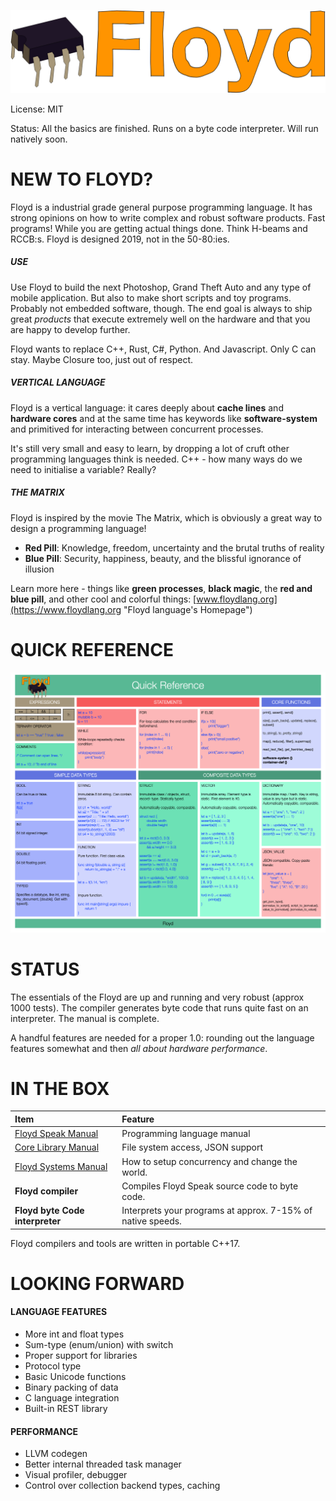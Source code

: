 ![](readme_floyd_logo.png)

License: MIT

Status: All the basics are finished. Runs on a byte code interpreter. Will run natively soon.

# NEW TO FLOYD?

Floyd is a industrial grade general purpose programming language. It has strong opinions on how to write complex and robust software products. Fast programs! While you are getting actual things done. Think H-beams and RCCB:s. Floyd is designed 2019, not in the 50-80:ies.


##### USE
Use Floyd to build the next Photoshop, Grand Theft Auto and any type of mobile application. But also to make short scripts and toy programs. Probably not embedded software, though. The end goal is always to ship great *products* that execute extremely well on the hardware and that you are happy to develop further.

Floyd wants to replace C++, Rust, C#, Python. And Javascript. Only C can stay. Maybe Closure too, just out of respect.

##### VERTICAL LANGUAGE
Floyd is a vertical language: it cares deeply about **cache lines** and **hardware cores** and at the same time has keywords like **software-system** and primitived for interacting between concurrent processes.

It's still very small and easy to learn, by dropping a lot of cruft other programming languages think is needed. C++ - how many ways do we need to initialise a variable? Really?

##### THE MATRIX
Floyd is inspired by the movie The Matrix, which is obviously a great way to design a programming language!

- **Red Pill**: Knowledge, freedom, uncertainty and the brutal truths of reality
- **Blue Pill**: Security, happiness, beauty, and the blissful ignorance of illusion

Learn more here - things like **green processes**, **black magic**, the **red and blue pill**, and other cool and colorful things: [www.floydlang.org](https://www.floydlang.org "Floyd language's Homepage")


# QUICK REFERENCE

![](readme_cheat_sheet.png)


# STATUS

The essentials of the Floyd are up and running and very robust (approx 1000 tests). The compiler generates byte code that runs quite fast on an interpreter. The manual is complete.

A handful features are needed for a proper 1.0: rounding out the language features somewhat and then *all about hardware performance*.


# IN THE BOX

|Item				| Feature	
|:---				|:---
| [Floyd Speak Manual](floyd_speak.md) | Programming language manual
| [Core Library Manual](floyd_speak_corelibs.md) | File system access, JSON support
| [Floyd Systems Manual](floyd_systems.md) | How to setup concurrency and change the world.
| **Floyd compiler** | Compiles Floyd Speak source code to byte code.
| **Floyd byte Code interpreter**	|Interprets your programs at approx. 7-15% of native speeds.

Floyd compilers and tools are written in portable C++17.


# LOOKING FORWARD

#### LANGUAGE FEATURES
- More int and float types
- Sum-type (enum/union) with switch
- Proper support for libraries
- Protocol type
- Basic Unicode functions
- Binary packing of data
- C language integration
- Built-in REST library

#### PERFORMANCE
- LLVM codegen
- Better internal threaded task manager
- Visual profiler, debugger
- Control over collection backend types, caching
